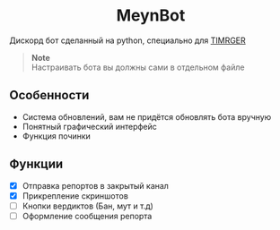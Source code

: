 <h1 align="center">MeynBot</h1>

Дискорд бот сделанный на python, специально для [TIMRGER](https://www.youtube.com/channel/UChabHGliHnSF-VkaZVEG0cg)
> **Note**\
> Настраивать бота вы должны сами в отдельном файле

## Особенности
* Система обновлений, вам не придётся обновлять бота вручную
* Понятный графический интерфейс
* Функция починки

## Функции
- [x] Отправка репортов в закрытый канал
- [x] Прикрепление скриншотов
- [ ] Кнопки вердиктов (Бан, мут и т.д)
- [ ] Оформление сообщения репорта
